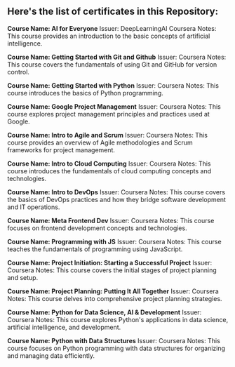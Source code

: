  **Here's the list of certificates in this Repository:**
 --

**Course Name: AI for Everyone**
Issuer: DeepLearningAI Coursera
Notes: This course provides an introduction to the basic concepts of artificial intelligence.

**Course Name: Getting Started with Git and Github**
Issuer: Coursera
Notes: This course covers the fundamentals of using Git and GitHub for version control.

**Course Name: Getting Started with Python**
Issuer: Coursera
Notes: This course introduces the basics of Python programming.

**Course Name: Google Project Management**
Issuer: Coursera
Notes: This course explores project management principles and practices used at Google.

**Course Name: Intro to Agile and Scrum**
Issuer: Coursera
Notes: This course provides an overview of Agile methodologies and Scrum frameworks for project management.

**Course Name: Intro to Cloud Computing**
Issuer: Coursera
Notes: This course introduces the fundamentals of cloud computing concepts and technologies.

**Course Name: Intro to DevOps**
Issuer: Coursera
Notes: This course covers the basics of DevOps practices and how they bridge software development and IT operations.

**Course Name: Meta Frontend Dev**
Issuer: Coursera
Notes: This course focuses on frontend development concepts and technologies.

**Course Name: Programming with JS**
Issuer: Coursera
Notes: This course teaches the fundamentals of programming using JavaScript.

**Course Name: Project Initiation: Starting a Successful Project**
Issuer: Coursera
Notes: This course covers the initial stages of project planning and setup.

**Course Name: Project Planning: Putting It All Together**
Issuer: Coursera
Notes: This course delves into comprehensive project planning strategies.

**Course Name: Python for Data Science, AI & Development**
Issuer: Coursera
Notes: This course explores Python's applications in data science, artificial intelligence, and development.

**Course Name: Python with Data Structures**
Issuer: Coursera
Notes: This course focuses on Python programming with data structures for organizing and managing data efficiently.
